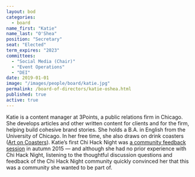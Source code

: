 ```yaml
---
layout: bod
categories: 
  - board
name_first: "Katie"
name_last: "O'Shea"
position: "Secretary"
seat: "Elected"
term_expires: "2023"
committees:
  - "Social Media (Chair)"
  - "Event Operations"
  - "DEI"
date: 2019-01-01
image: "/images/people/board/katie.jpg"
permalink: /board-of-directors/katie-oshea.html
published: true
active: true
---
```


Katie is a content manager at 3Points, a public relations firm in Chicago. She develops articles and other written content for clients and for the firm, helping build cohesive brand stories. She holds a B.A. in English from the University of Chicago. In her free time, she also draws on drink coasters ([Art on Coasters](http://instagram.com/artoncoasters)). Katie’s first Chi Hack Night was [a community feedback session](https://chihacknight.org/events/2015/09/22/community-feedback-session.html) in autumn 2015 — and although she had no prior experience with Chi Hack Night, listening to the thoughtful discussion questions and feedback of the Chi Hack Night community quickly convinced her that this was a community she wanted to be part of.